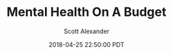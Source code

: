 ---
layout: podcast
title: "Mental Health On A Budget"
author: Scott Alexander
description: https://slatestarcodex.com/2018/04/25/mental-health-on-a-budget/
date: 2018-04-25 22:50:00 PDT
length: 2962765
duration: 741
guid: mental-health-on-a-budget
---